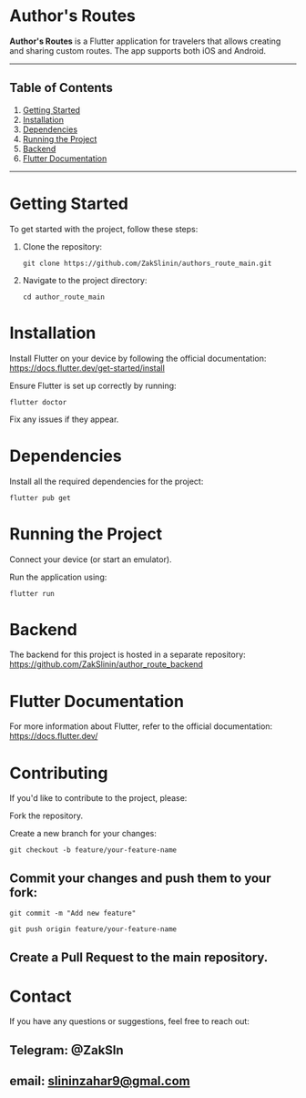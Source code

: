 # Author's Routes

**Author's Routes** is a Flutter application for travelers that allows creating and sharing custom routes. The app supports both iOS and Android.

---

## Table of Contents
1. [Getting Started](#getting-started)
2. [Installation](#installation)
3. [Dependencies](#dependencies)
4. [Running the Project](#running-the-project)
5. [Backend](#backend)
6. [Flutter Documentation](#flutter-documentation)

---

# Getting Started

To get started with the project, follow these steps:

1. Clone the repository:
   ```
   git clone https://github.com/ZakSlinin/authors_route_main.git
   ```
   
2. Navigate to the project directory:
    ```
    cd author_route_main
    ```

# Installation

Install Flutter on your device by following the official documentation: https://docs.flutter.dev/get-started/install

Ensure Flutter is set up correctly by running:

```
flutter doctor
```

Fix any issues if they appear.

# Dependencies
Install all the required dependencies for the project:

```
flutter pub get
```

# Running the Project
Connect your device (or start an emulator).

Run the application using:

```
flutter run
```


# Backend
The backend for this project is hosted in a separate repository: https://github.com/ZakSlinin/author_route_backend

# Flutter Documentation
For more information about Flutter, refer to the official documentation: https://docs.flutter.dev/



# Contributing
If you'd like to contribute to the project, please:

Fork the repository.

Create a new branch for your changes:

```
git checkout -b feature/your-feature-name
```

## Commit your changes and push them to your fork:

```
git commit -m "Add new feature"
```

```
git push origin feature/your-feature-name
```

## Create a Pull Request to the main repository.

# Contact

If you have any questions or suggestions, feel free to reach out:

## Telegram: @ZakSln 

## email: slininzahar9@gmal.com

